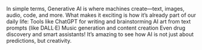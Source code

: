 In simple terms, Generative AI is where machines create—text, images, audio, code, and more. What makes it exciting is how it’s already part of our daily life:
Tools like ChatGPT for writing and brainstorming
AI art from text prompts (like DALL·E)
Music generation and content creation
Even drug discovery and smart assistants!
It’s amazing to see how AI is not just about predictions, but creativity.

